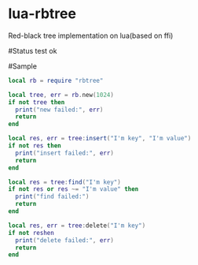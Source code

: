 # lua-rbtree
Red-black tree implementation on lua(based on ffi)

#Status
test ok

#Sample
```Lua
local rb = require "rbtree"

local tree, err = rb.new(1024)
if not tree then
  print("new failed:", err)
  return
end

local res, err = tree:insert("I'm key", "I'm value")
if not res then
  print("insert failed:", err)
  return
end

local res = tree:find("I'm key")
if not res or res ~= "I'm value" then
  print("find failed:")
  return
end

local res, err = tree:delete("I'm key")
if not reshen
  print("delete failed:", err)
  return
end
```
  
